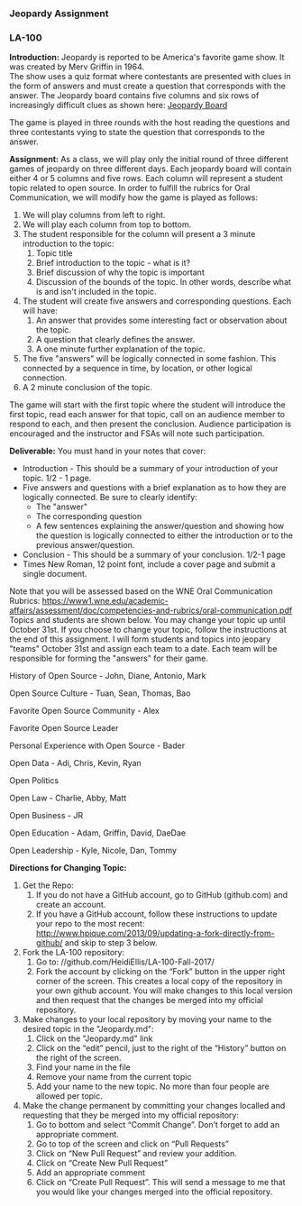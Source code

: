 ### Jeopardy Assignment
### LA-100

**Introduction:** Jeopardy is reported to be America's favorite game show. It was created by Merv Griffin in 1964.  
The show uses a quiz format where contestants are presented with clues in the form of answers and must create a 
question that corresponds with the answer.  The Jeopardy board contains five columns and six rows of increasingly 
difficult clues as shown here:
[Jeopardy Board](https://wheelgenius.deviantart.com/art/Jeopardy-board-1986-330200527)

The game is played in three rounds with the host reading the questions and three contestants vying to state 
the question that corresponds to the answer. 

**Assignment:** As a class, we will play only the initial round of three different games of jeopardy on three 
different days.  Each jeopardy board will contain either 4 or 5 columns and five rows.  Each column will 
represent a student topic related to open source.  In order to fulfill the rubrics for Oral Communication, we 
will modify how the game is played as follows:
1. We will play columns from left to right. 
2. We will play each column from top to bottom.
3. The student responsible for the column will present a 3 minute introduction to the topic:
   1. Topic title
   2. Brief introduction to the topic - what is it?
   3. Brief discussion of why the topic is important 
   4. Discussion of the bounds of the topic. In other words, describe what is and isn't included in the topic.
4. The student will create five answers and corresponding questions. Each will have:
   1. An answer that provides some interesting fact or observation about the topic.
   2. A question that clearly defines the answer. 
   3. A one minute further explanation of the topic. 
5. The five "answers" will be logically connected in some fashion. This connected by a sequence in time, 
by location, or other logical connection. 
6. A 2 minute conclusion of the topic. 

The game will start with the first topic where the student will introduce the first topic, read each answer for 
that topic, call on an audience member to respond to each, and then present the conclusion. Audience participation 
is encouraged and the instructor and FSAs will note such participation. 

**Deliverable:** You must hand in your notes that cover:
* Introduction - This should be a summary of your introduction of your topic. 1/2 - 1 page. 
* Five answers and questions with a brief explanation as to how they are logically connected. Be sure to clearly identify:
   * The "answer"
   * The corresponding question
   * A few sentences explaining the answer/question and showing how the question is logically connected to either the introduction or to the previous answer/question. 
* Conclusion - This should be a summary of your conclusion. 1/2-1 page 
* Times New Roman, 12 point font, include a cover page and submit a single document. 

Note that you will be assessed based on the WNE Oral Communication Rubrics: https://www1.wne.edu/academic-affairs/assessment/doc/competencies-and-rubrics/oral-communication.pdf
Topics and students are shown below. You may change your topic up until October 31st. If you choose to change your topic, follow the instructions at the end of this assignment. I will form students and topics into jeopary "teams" October 31st and assign each team to a date. Each team will be responsible for forming the "answers" for their game. 

History of Open Source - John, Diane, Antonio, Mark

Open Source Culture - Tuan, Sean, Thomas, Bao

Favorite Open Source Community - Alex

Favorite Open Source Leader 

Personal Experience with Open Source - Bader

Open Data - Adi, Chris, Kevin, Ryan

Open Politics

Open Law - Charlie, Abby, Matt

Open Business - JR

Open Education - Adam, Griffin, David, DaeDae

Open Leadership - Kyle, Nicole, Dan, Tommy 

**Directions for Changing Topic:**
1. Get the Repo:
   1. If you do not have a GitHub account, go to GitHub (github.com) and create an account. 
   2. If you have a GitHub account, follow these instructions to update your repo to the most recent:  
 http://www.hpique.com/2013/09/updating-a-fork-directly-from-github/  and skip to step 3 below. 
2. Fork the LA-100 repository:
   1. Go to: //github.com/HeidiEllis/LA-100-Fall-2017/
   2. Fork the account by clicking on the “Fork” button in the upper right corner of the screen. This creates a 
 local copy of the repository in your own github account. You will make changes to this local version and then
 request that the changes be merged into my official repository. 
3. Make changes to your local repository by moving your name to the desired topic in the "Jeopardy.md":
   1. Click on the "Jeopardy.md" link
   2. Click on the “edit” pencil, just to the right of the “History” button on the right of the screen.
   3. Find your name in the file
   4. Remove your name from the current topic
   5. Add your name to the new topic. No more than four people are allowed per topic.
4. Make the change permanent by committing your changes localled and requesting that they be merged into my 
official repository: 
   1. Go to bottom and select “Commit Change”. Don’t forget to add an appropriate comment.
   2. Go to top of the screen and click on “Pull Requests”
   3. Click on “New Pull Request” and review your addition.
   4. Click on “Create New Pull Request”
   5. Add an appropriate comment
   6. Click on “Create Pull Request”. This will send a message to me that you would like your changes merged into the 
 official repository. 
